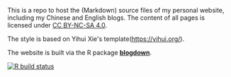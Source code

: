 This is a repo to host the (Markdown) source files of my personal website, including my Chinese and English blogs. The content of all pages is licensed under [CC BY-NC-SA 4.0](http://creativecommons.org/licenses/by-nc-sa/4.0/).

The style is based on Yihui Xie's template(https://yihui.org/).

The website is built via the R package [**blogdown**](https://github.com/rstudio/blogdown).

<!-- badges: start -->
[![R build status](https://github.com/DSqiansun/QianBlog/workflows/R-CMD-check/badge.svg)](https://github.com/DSqiansun/QianBlog/actions)
<!-- badges: end -->
